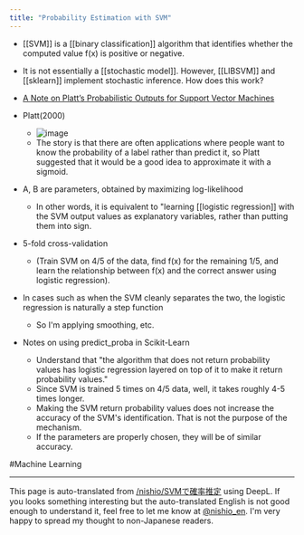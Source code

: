 ```yaml
---
title: "Probability Estimation with SVM"
---
```


- [[SVM]] is a [[binary classification]] algorithm that identifies whether the computed value f(x) is positive or negative.
- It is not essentially a [[stochastic model]]. However, [[LIBSVM]] and [[sklearn]] implement stochastic inference. How does this work?

- [A Note on Platt’s Probabilistic Outputs for Support Vector Machines](https://www.csie.ntu.edu.tw/~cjlin/papers/plattprob.pdf)
- Platt(2000)
    - ![image](https://gyazo.com/2d12317f6e5d60ce9fe55a6ac142962a/thumb/1000)
    - The story is that there are often applications where people want to know the probability of a label rather than predict it, so Platt suggested that it would be a good idea to approximate it with a sigmoid.
- A, B are parameters, obtained by maximizing log-likelihood
    - In other words, it is equivalent to "learning [[logistic regression]] with the SVM output values as explanatory variables, rather than putting them into sign.
- 5-fold cross-validation
    - (Train SVM on 4/5 of the data, find f(x) for the remaining 1/5, and learn the relationship between f(x) and the correct answer using logistic regression).
- In cases such as when the SVM cleanly separates the two, the logistic regression is naturally a step function
    - So I'm applying smoothing, etc.

- Notes on using predict_proba in Scikit-Learn
    - Understand that "the algorithm that does not return probability values has logistic regression layered on top of it to make it return probability values."
    - Since SVM is trained 5 times on 4/5 data, well, it takes roughly 4-5 times longer.
    - Making the SVM return probability values does not increase the accuracy of the SVM's identification. That is not the purpose of the mechanism.
    - If the parameters are properly chosen, they will be of similar accuracy.

#Machine Learning

---
This page is auto-translated from [/nishio/SVMで確率推定](https://scrapbox.io/nishio/SVMで確率推定) using DeepL. If you looks something interesting but the auto-translated English is not good enough to understand it, feel free to let me know at [@nishio_en](https://twitter.com/nishio_en). I'm very happy to spread my thought to non-Japanese readers.